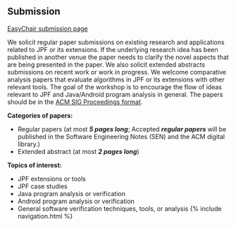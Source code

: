 ## Submission

[EasyChair submission page](https://easychair.org/conferences/?conf=jpf2016)

We solicit regular paper submissions on existing research and
applications related to JPF or its extensions. If the underlying
research idea has been published in another venue the paper needs to
clarify the novel aspects that are being presented in the paper. We
also solicit extended abstracts submissions on
recent work or work in progress. We welcome comparative analysis
papers that evaluate algorithms in JPF or its extensions with other
relevant tools. The goal of the workshop is to encourage the flow of
ideas relevant to JPF and Java/Android program analysis in
general. The papers should be in the [ACM SIG
Proceedings format](http://www.acm.org/publications/proceedings-template).

**Categories of papers:**

- Regular papers (at most ***5 pages long***; Accepted ***regular papers*** will be published in the Software Engineering Notes (SEN) and the ACM digital library.)
- Extended abstract (at most ***2 pages long***)

**Topics of interest:**

- JPF extensions or tools
- JPF case studies
- Java program analysis or verification
- Android program analysis or verification
- General software verification techniques, tools, or analysis
{% include navigation.html %}
